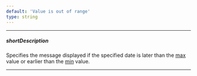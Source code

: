```yaml
---
default: 'Value is out of range'
type: string
---
```

---
##### shortDescription
Specifies the message displayed if the specified date is later than the [max](/api-reference/10%20UI%20Widgets/dxDateBox/1%20Configuration/max.md '{basewidgetpath}/Configuration/#max') value or earlier than the [min](/api-reference/10%20UI%20Widgets/dxDateBox/1%20Configuration/min.md '{basewidgetpath}/Configuration/#min') value.

---
